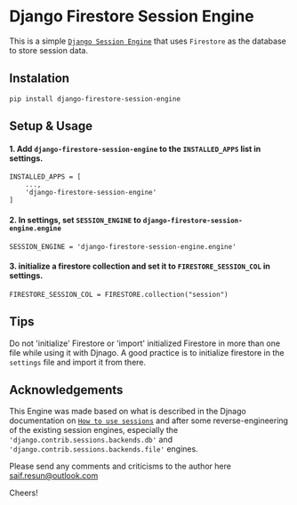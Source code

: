 # Django Firestore Session Engine

This is a simple [`Django Session Engine`](https://docs.djangoproject.com/en/dev/topics/http/sessions) that uses `Firestore` as the database to store session data.

## Instalation

```
pip install django-firestore-session-engine

```

## Setup & Usage

#### 1. Add `django-firestore-session-engine` to the `INSTALLED_APPS` list in settings.

```
INSTALLED_APPS = [
    ...,
    'django-firestore-session-engine'
]
```

#### 2. In settings, set `SESSION_ENGINE` to `django-firestore-session-engine.engine`
 
```
SESSION_ENGINE = 'django-firestore-session-engine.engine'

```

#### 3. initialize a firestore collection and set it to `FIRESTORE_SESSION_COL` in settings.

```
FIRESTORE_SESSION_COL = FIRESTORE.collection("session")
```

## Tips

Do not 'initialize' Firestore or 'import' initialized Firestore in more than one file while using it with Djnago. A good practice is to initialize firestore in the `settings` file and import it from there.


## Acknowledgements

This Engine was made based on what is described in the Djnago documentation on [`How to use sessions`](https://docs.djangoproject.com/en/dev/topics/http/sessions/) and after some reverse-engineering of the existing session engines, especially the `'django.contrib.sessions.backends.db'` and `'django.contrib.sessions.backends.file'` engines.


Please send any  comments  and  criticisms  to the author here <a href="mailto:saif.resun@outlook.com">saif.resun@outlook.com</a>

Cheers!